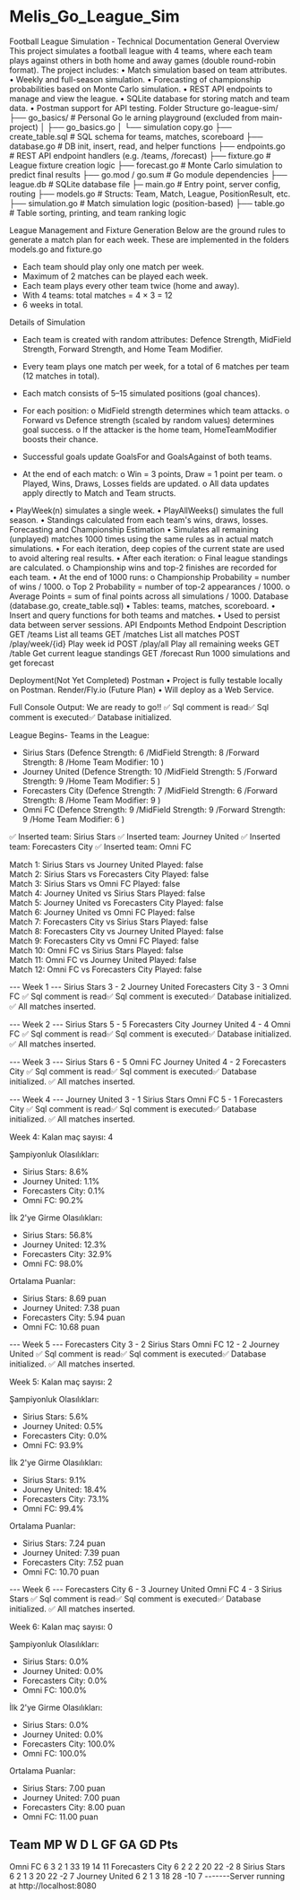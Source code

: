 # Melis_Go_League_Sim

Football League Simulation - Technical Documentation
General Overview
This project simulates a football league with 4 teams, where each team plays against others in both home and away games (double round-robin format). The project includes:
•	Match simulation based on team attributes.
•	Weekly and full-season simulation.
•	Forecasting of championship probabilities based on Monte Carlo simulation.
•	REST API endpoints to manage and view the league.
•	SQLite database for storing match and team data.
•	Postman support for API testing.
Folder Structure
go-league-sim/
├── go_basics/               # Personal Go le arning playground (excluded from main-project)
│   ├── go_basics.go 
│   └── simulation copy.go
├── create_table.sql         # SQL schema for teams, matches, scoreboard
├── database.go              # DB init, insert, read, and helper functions
├── endpoints.go             # REST API endpoint handlers (e.g. /teams, /forecast)
├── fixture.go               # League fixture creation logic
├── forecast.go              # Monte Carlo simulation to predict final results
├── go.mod / go.sum          # Go module dependencies
├── league.db                 # SQLite database file
├─ main.go                  # Entry point, server config, routing
├── models.go                # Structs: Team, Match, League, PositionResult, etc.
├── simulation.go            # Match simulation logic (position-based)
├── table.go                 # Table sorting, printing, and team ranking logic





League Management and Fixture Generation
Below are the ground rules to generate a match plan for each week. These are implemented in the folders models.go and fixture.go
-	 Each team should play only one match per week.
-	Maximum of 2 matches can be played each week.
-	 Each team plays every other team twice (home and away).
-	 With 4 teams: total matches = 4 × 3 = 12
-	6 weeks in total.  

Details of Simulation
-	Each team is created with random attributes: Defence Strength, MidField Strength, Forward Strength, and Home Team Modifier.
-	Every team plays one match per week, for a total of 6 matches per team (12 matches in total).
-	Each match consists of 5–15 simulated positions (goal chances).

-	For each position:
o	MidField strength determines which team attacks.
o	Forward vs Defence strength (scaled by random values) determines goal success.
o	If the attacker is the home team, HomeTeamModifier boosts their chance.
-	Successful goals update GoalsFor and GoalsAgainst of both teams.

-	At the end of each match:
o	Win = 3 points, Draw = 1 point per team.
o	Played, Wins, Draws, Losses fields are updated.
o	All data updates apply directly to Match and Team structs.

•	PlayWeek(n) simulates a single week.
•	PlayAllWeeks() simulates the full season.
•	Standings calculated from each team's wins, draws, losses.
 Forecasting and Championship Estimation 
•	Simulates all remaining (unplayed) matches 1000 times using the same rules as in actual match simulations.
•	For each iteration, deep copies of the current state are used to avoid altering real results.
•	After each iteration:
o	Final league standings are calculated.
o	Championship wins and top-2 finishes are recorded for each team.
•	At the end of 1000 runs:
o	Championship Probability = number of wins / 1000.
o	Top 2 Probability = number of top-2 appearances / 1000.
o	Average Points = sum of final points across all simulations / 1000.
Database (database.go, create_table.sql)
•	Tables: teams, matches, scoreboard.
•	Insert and query functions for both teams and matches.
•	Used to persist data between server sessions.
API Endpoınts
Method	Endpoint	Description
GET	/teams	List all teams
GET	/matches	List all matches
POST	/play/week/{id}	Play week id
POST	/play/all	Play all remaining weeks
GET	/table	Get current league standings
GET	/forecast	Run 1000 simulations and get forecast

Deployment(Not Yet Completed)
Postman
•	Project is fully testable locally on Postman.
Render/Fly.io (Future Plan)
•	Will deploy as a Web Service.

Full Console Output:
 We are ready to go!!
✅ Sql comment is read✅ Sql comment is executed✅ Database initialized.

 League Begins-  Teams in the League:
- Sirius Stars (Defence Strength: 6 /MidField Strength: 8 /Forward Strength: 8 /Home Team Modifier: 10 )
- Journey United (Defence Strength: 10 /MidField Strength: 5 /Forward Strength: 9 /Home Team Modifier: 5 )
- Forecasters City (Defence Strength: 7 /MidField Strength: 6 /Forward Strength: 8 /Home Team Modifier: 9 )
- Omni FC (Defence Strength: 9 /MidField Strength: 9 /Forward Strength: 9 /Home Team Modifier: 6 )

✅ Inserted team: Sirius Stars
✅ Inserted team: Journey United
✅ Inserted team: Forecasters City
✅ Inserted team: Omni FC

Match 1: Sirius Stars vs Journey United Played: false  
 Match 2: Sirius Stars vs Forecasters City Played: false  
 Match 3: Sirius Stars vs Omni FC Played: false  
 Match 4: Journey United vs Sirius Stars Played: false  
 Match 5: Journey United vs Forecasters City Played: false  
 Match 6: Journey United vs Omni FC Played: false  
 Match 7: Forecasters City vs Sirius Stars Played: false  
 Match 8: Forecasters City vs Journey United Played: false  
 Match 9: Forecasters City vs Omni FC Played: false  
 Match 10: Omni FC vs Sirius Stars Played: false  
 Match 11: Omni FC vs Journey United Played: false  
 Match 12: Omni FC vs Forecasters City Played: false  
 

--- Week 1 ---
Sirius Stars 3 - 2 Journey United
Forecasters City 3 - 3 Omni FC
✅ Sql comment is read✅ Sql comment is executed✅ Database initialized.
✅ All matches inserted.

--- Week 2 ---
Sirius Stars 5 - 5 Forecasters City
Journey United 4 - 4 Omni FC
✅ Sql comment is read✅ Sql comment is executed✅ Database initialized.
✅ All matches inserted.

--- Week 3 ---
Sirius Stars 6 - 5 Omni FC
Journey United 4 - 2 Forecasters City
✅ Sql comment is read✅ Sql comment is executed✅ Database initialized.
✅ All matches inserted.

--- Week 4 ---
Journey United 3 - 1 Sirius Stars
Omni FC 5 - 1 Forecasters City
✅ Sql comment is read✅ Sql comment is executed✅ Database initialized.
✅ All matches inserted.

 Week 4:
Kalan maç sayısı: 4

 Şampiyonluk Olasılıkları:
- Sirius Stars: 8.6%
- Journey United: 1.1%
- Forecasters City: 0.1%
- Omni FC: 90.2%

 İlk 2'ye Girme Olasılıkları:
- Sirius Stars: 56.8%
- Journey United: 12.3%
- Forecasters City: 32.9%
- Omni FC: 98.0%

Ortalama Puanlar:
- Sirius Stars: 8.69 puan
- Journey United: 7.38 puan
- Forecasters City: 5.94 puan
- Omni FC: 10.68 puan

--- Week 5 ---
Forecasters City 3 - 2 Sirius Stars
Omni FC 12 - 2 Journey United
✅ Sql comment is read✅ Sql comment is executed✅ Database initialized.
✅ All matches inserted.

 Week 5:
Kalan maç sayısı: 2

 Şampiyonluk Olasılıkları:
- Sirius Stars: 5.6%
- Journey United: 0.5%
- Forecasters City: 0.0%
- Omni FC: 93.9%

 İlk 2'ye Girme Olasılıkları:
- Sirius Stars: 9.1%
- Journey United: 18.4%
- Forecasters City: 73.1%
- Omni FC: 99.4%

 Ortalama Puanlar:
- Sirius Stars: 7.24 puan
- Journey United: 7.39 puan
- Forecasters City: 7.52 puan
- Omni FC: 10.70 puan

--- Week 6 ---
Forecasters City 6 - 3 Journey United
Omni FC 4 - 3 Sirius Stars
✅ Sql comment is read✅ Sql comment is executed✅ Database initialized.
✅ All matches inserted.

 Week 6:
Kalan maç sayısı: 0

 Şampiyonluk Olasılıkları:
- Sirius Stars: 0.0%
- Journey United: 0.0%
- Forecasters City: 0.0%
- Omni FC: 100.0%

 İlk 2'ye Girme Olasılıkları:
- Sirius Stars: 0.0%
- Journey United: 0.0%
- Forecasters City: 100.0%
- Omni FC: 100.0%

 Ortalama Puanlar:
- Sirius Stars: 7.00 puan
- Journey United: 7.00 puan
- Forecasters City: 8.00 puan
- Omni FC: 11.00 puan





Team            MP  W  D  L  GF  GA  GD  Pts
-------------------------------------------------
Omni FC          6   3  2  1  33  19  14   11
Forecasters City  6   2  2  2  20  22  -2    8
Sirius Stars     6   2  1  3  20  22  -2    7
Journey United   6   2  1  3  18  28  -10    7
-------Server running at http://localhost:8080
